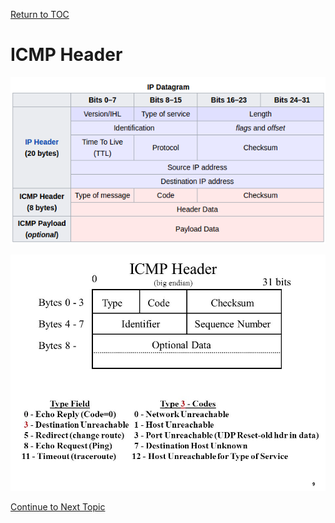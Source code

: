 <a href="https://github.com/CyberTrainingUSAF/08-Network-Programming/blob/master/00-Table-of-Contents.md" > Return to TOC </a>

# ICMP Header

![](../.gitbook/assets/icmp_packet.png)

![](../.gitbook/assets/1mport.png)

<a href="https://github.com/CyberTrainingUSAF/08-Network-Programming/blob/master/05-osi-layer-3/review.md" > Continue to Next Topic </a>
